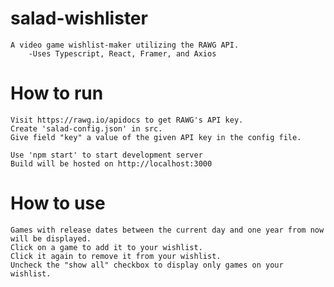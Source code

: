 # salad-wishlister
    A video game wishlist-maker utilizing the RAWG API.
        -Uses Typescript, React, Framer, and Axios

# How to run
    Visit https://rawg.io/apidocs to get RAWG's API key.
    Create 'salad-config.json' in src.
    Give field "key" a value of the given API key in the config file.

    Use 'npm start' to start development server
    Build will be hosted on http://localhost:3000

# How to use
    Games with release dates between the current day and one year from now will be displayed.
    Click on a game to add it to your wishlist.
    Click it again to remove it from your wishlist.
    Uncheck the "show all" checkbox to display only games on your wishlist.